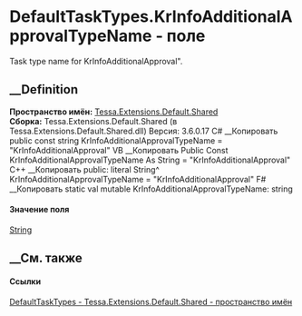 # DefaultTaskTypes.KrInfoAdditionalApprovalTypeName - поле
Task type name for KrInfoAdditionalApproval".
## __Definition
 **Пространство имён:**
[Tessa.Extensions.Default.Shared](N_Tessa_Extensions_Default_Shared.htm)  
 **Сборка:** Tessa.Extensions.Default.Shared (в
Tessa.Extensions.Default.Shared.dll) Версия: 3.6.0.17
C# __Копировать
     public const string KrInfoAdditionalApprovalTypeName = "KrInfoAdditionalApproval"
VB __Копировать
     Public Const KrInfoAdditionalApprovalTypeName As String = "KrInfoAdditionalApproval"
C++ __Копировать
     public:
    literal String^ KrInfoAdditionalApprovalTypeName = "KrInfoAdditionalApproval"
F# __Копировать
     static val mutable KrInfoAdditionalApprovalTypeName: string
#### Значение поля
[String](https://learn.microsoft.com/dotnet/api/system.string)
##  __См. также
#### Ссылки
[DefaultTaskTypes - ](T_Tessa_Extensions_Default_Shared_DefaultTaskTypes.htm)
[Tessa.Extensions.Default.Shared - пространство
имён](N_Tessa_Extensions_Default_Shared.htm)
